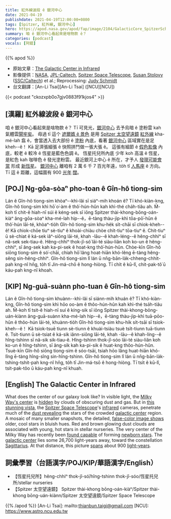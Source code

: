 ```yaml
---
title: 紅外線波段 ê 銀河中心
date: 2021-04-19
publishdate: 2021-04-19T12:00:00+0800
tags: [Spitzer, 紅外線, 銀河中心]
hero: https://apod.nasa.gov/apod/fap/image/2104/GalacticCore_SpitzerSchmidt_6143.jpg
summary: 咱 ê 銀河中心看起來是啥物款 ê？
categories: [podcast]
vocals: [阿錕]
---
```


{{% apod %}}

- 原始文章：[The Galactic Center in Infrared](https://apod.nasa.gov/apod/ap210419.html)
- 影像提供：[NASA](https://www.nasa.gov/), [JPL-Caltech](https://www.jpl.nasa.gov/), [Spitzer Space Telescope](https://www.spitzer.caltech.edu/), [Susan Stolovy](https://www.elcamino.edu/faculty/sstolovy/) ([SSC/Caltech](http://ssc.spitzer.caltech.edu/)) et al.; Reprocessing: [Judy Schmidt](https://www.flickr.com/photos/geckzilla/)
- 台文翻譯：[An-Li Tsai][An-Li Tsai] ([NCU][NCU])

{{< podcast "ckozxpb0o7gjv0883f91kjos4" >}}

## [漢羅] 紅外線波段 ê 銀河中心

咱 ê 銀河中心看起來是啥物款 ê？
Tī 可見光，[銀河中心][Milky Way's center] 去予烏暗 ê 塗粉雲 kah 氣體雲[閘牢矣][hidden]。
毋過 tī 這个 [遮爾媠 ê 景色][this stunning vista] 是用 [Spitzer 太空望遠鏡][Spitzer Space Telescope] [紅外線][infrared] kha-mé-lah 翕 ê，會當透入去大部份 ê [塗粉][dust revealing] 內底，看著 [銀河中心][galactic center] 區域實在是足 kheh--ê！
Kā 足濟張細張 ê 快照拼鬥做一張大張 ê。
這張有細節 ê [假色影像][false-color image shows] 內底，較老 ê 較冷 ê 恆星是藍色色調 ê。
恆星托兒所內底 少年 koh 高溫 ê 恆星，是紅色 kah 咖啡色 ê 發光塗粉雲。
最近銀河上中心 ê 所在，才予人 [發現可能會當][found capable] 形成 [新恆星][newborn stars]。
[銀河中心][galactic center] 離咱有 2 萬 6 千 7 百光年遠，to̍h tī [人馬座][Sagittarius] ê 方向。
Tī 這 ê 距離，這幅圖有 900 [光年][light-years] [闊][spans]。

## [POJ] Ng-gōa-sòaⁿ pho-toan ê Gîn-hô tiong-sim

Lán ê Gîn-hô tiong-sim khòaⁿ--khì-lâi sī siáⁿ-mih khoán ê?
Tī khó-kiàn-kng, Gîn-hô tiong-sim khì hō͘ o͘-àm ê thô͘-hún-hûn kah khì-thé cha̍h-tiâu ah.
M̄-koh tī chit-ê hiah-nī súi ê kéng-sek sī iōng Spitzer thài-khong-bōng-oán-kiàⁿ âng-gōa-sòaⁿ kha-mé-lah hip--ê，ē-tàng thàu-ji̍p-khì tōa-pō͘-hūn ê thô͘-hún lāi-té, khòaⁿ-tio̍h Gîn-hô tiong-sim khu-he̍k si̍t-chāi sī chiok-kheh--ê!
Kā chiok-chōe tiuⁿ sè-tiuⁿ ê khoài-chiàu chòe chi̍t-tiuⁿ tōa-tiuⁿ ê.
Chit-tiuⁿ ū sè-chiat ê ká-sek iâⁿ-siōng lāi-té, khah -lāu--ê khah-léng--ê hêng-chhiⁿ sī nâ-sek sek-tiau-ê.
Hêng-chhiⁿ thok-jî-só͘ lāi-té siàu-liân koh ko-un ê hêng-chhiⁿ, sī âng-sek kah ka-pi-sek ê hoat-kng thô͘-hún-hûn.
Chòe-kīn Gîn-hô siōng tiong-sim ê só͘-chāi, chiah hō͘ lâng hoat-hiān khó-lêng ē-tàng hêng-sêng sin-hêng-chhiⁿ.
Gîn-hô tiong-sim lî lán ū nn̄g-bān-la̍k-chheng-chhit-pah kng-nî hn̄g, to̍h tī Jin-má-chō ê hong-hiòng.
Tī chi̍t ê kū-lî, chit-pak-tô͘ ū káu-pah kng-nî khoah.

## [KIP] Ng-guā-suànn pho-tuan ê Gîn-hô tiong-sim

Lán ê Gîn-hô tiong-sim khuànn--khì-lâi sī siánn-mih khuán ê?
Tī khó-kiàn-kng, Gîn-hô tiong-sim khì hōo  oo-àm ê thôo-hún-hûn kah khì-thé tsa̍h-tiâu ah.
M̄-koh tī tsit-ê hiah-nī suí ê kíng-sik sī iōng Spitzer thài-khong-bōng-uán-kiànn âng-guā-suànn kha-mé-lah hip--ê，ē-tàng thàu-ji̍p-khì tuā-pōo-hūn ê thôo-hún lāi-té, khuànn-tio̍h Gîn-hô tiong-sim khu-hi̍k si̍t-tsāi sī tsiok-kheh--ê！
Kā tsiok-tsuē tiunn sè-tiunn ê khuài-tsiàu tsuè tsi̍t-tiunn tuā-tiunn ê.
Tsit-tiunn ū sè-tsiat ê ká-sik iânn-siōng lāi-té, khah -lāu--ê khah-líng--ê hîng-tshinn sī nâ-sik sik-tiau-ê.
Hîng-tshinn thok-jî-sóo lāi-té siàu-liân koh ko-un ê hîng-tshinn, sī âng-sik kah ka-pi-sik ê huat-kng thôo-hún-hûn.
Tsuè-kīn Gîn-hô siōng tiong-sim ê sóo-tsāi, tsiah  hōo lâng huat-hiān khó-lîng ē-tàng hîng-sîng sin-hîng-tshinn.
Gîn-hô tiong-sim lî lán ū nn̄g-bān-la̍k-tshing-tshit-pah kng-nî hn̄g, to̍h tī Jin-má-tsō ê hong-hiòng.
Tī tsi̍t ê kū-lî, tsit-pak-tôo  ū káu-pah kng-nî khuah.

## [English] The Galactic Center in Infrared

What does the center of our galaxy look like? In visible light, the [Milky Way's center][Milky Way's center] is [hidden][hidden] by clouds of obscuring dust and gas. But in [this stunning vista][this stunning vista], the [Spitzer Space Telescope][Spitzer Space Telescope]'s [infrared][infrared] cameras, penetrate much of the [dust revealing][dust revealing] the stars of the crowded [galactic center][galactic center] region. A mosaic of many smaller snapshots, the detailed, [false-color image shows][false-color image shows] older, cool stars in bluish hues. Red and brown glowing dust clouds are associated with young, hot stars in stellar nurseries. The very center of the Milky Way has recently been [found capable][found capable] of forming [newborn stars][newborn stars]. The [galactic center][galactic center] lies some 26,700 light-years away, toward the constellation [Sagittarius][Sagittarius]. At that distance, this picture [spans][spans] about 900 [light-years][light-years].

## 詞彙學習（台語漢字/POJ/KIP/華語漢字/English）

- 【恆星托兒所】hêng-chhiⁿ thok-jî-só͘/hîng-tshinn thok-jî-sóo/恆星托兒所/stellar nurseries
- 【Spitzer 太空望遠鏡】 Spitzer thài-khong bōng-oán-kiàⁿ/Spitzer thài-khong bōng-uán-kiànn/Spitzer 太空望遠鏡/Spitzer Space Telescope

{{% /apod %}}
[An-Li Tsai]: mailto:thianbun.taigi@gmail.com
[NCU]: https://www.astro.ncu.edu.tw

[copyright]: https://apod.nasa.gov/apod/fap/lib/about_apod.html#srapply

[Milky Way's center]:https://apod.nasa.gov/apod/ap180729.html
[hidden]:https://apod.nasa.gov/apod/ap201122.html
[this stunning vista]:https://www.flickr.com/photos/geckzilla/50471506058/in/photostream/
[Spitzer Space Telescope]:https://www.spitzer.caltech.edu/mission/mission-overview
[infrared]:https://science.nasa.gov/ems/07_infraredwaves
[dust revealing]:https://www.youtube.com/watch?v=Z_SOytjGxlM
[galactic center]:https://en.wikipedia.org/wiki/Galactic_center
[false-color image shows]:https://www.jpl.nasa.gov/news/spitzer-captures-our-galaxys-bustling-center
[found capable]:https://www.spitzer.caltech.edu/news/ssc2009-13-baby-stars-finally-found-in-jumbled-galactic-center
[newborn stars]:http://www.universetoday.com/2009/06/10/astronomers-announce-first-newborn-stars-at-milky-ways-core/
[galactic center]:https://apod.nasa.gov/apod/ap051023.html
[Sagittarius]:http://hawastsoc.org/deepsky/sgr/index.html
[spans]:https://media.istockphoto.com/photos/big-stretch-picture-id175194979
[light-years]:https://spaceplace.nasa.gov/light-year/en/
